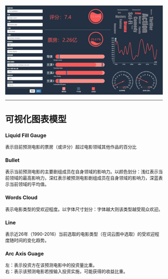 ![前端预览](static/img/TIM截图20190318201844.png)  
*****  
# 可视化图表模型  
### Liquid Fill Gauge  
表示目前预测电影的票房（或评分）超过电影领域其他作品的百分比  
### Bullet  
表示当前预测电影的主要剧组成员在自身领域的影响力。以颜色划分：浅红表示当前领域的最高影响力，深红表示被预测电影剧组成员在自身领域的影响力，深蓝表示当前领域的平均值。  
### Words Cloud  
表示电影类型的受欢迎程度。以字体尺寸划分：字体越大则该类型越受观众欢迎。  
### Line  
表示近26年（1990-2016）当前选取的电影类型（在词云图中选取）的受欢迎程度随时间的变化趋势。  
### Arc Axis  Guage  
左：表示投资方在该预测电影中的投资量比重。  
右：表示该预测电影若按输入投资实施，可能获得的收益比重。  